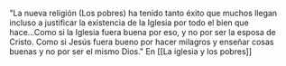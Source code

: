 "La nueva religión (Los pobres) ha tenido tanto éxito que muchos llegan incluso a justificar la existencia de la Iglesia por todo el bien que hace...Como si la Iglesia fuera buena por eso, y no por ser la esposa de Cristo. Como si Jesús fuera bueno por hacer milagros y enseñar cosas buenas y no por ser el mismo Dios."
En [[La iglesia y los pobres]]
